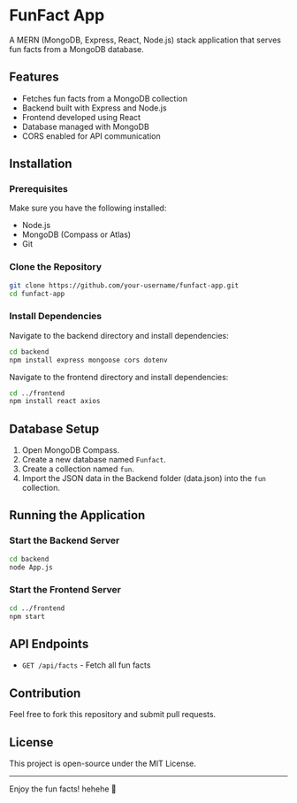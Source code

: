 # FunFact App

A MERN (MongoDB, Express, React, Node.js) stack application that serves fun facts from a MongoDB database.

## Features
- Fetches fun facts from a MongoDB collection
- Backend built with Express and Node.js
- Frontend developed using React
- Database managed with MongoDB
- CORS enabled for API communication

## Installation

### Prerequisites
Make sure you have the following installed:
- Node.js
- MongoDB (Compass or Atlas)
- Git

### Clone the Repository
```sh
git clone https://github.com/your-username/funfact-app.git
cd funfact-app
```

### Install Dependencies
Navigate to the backend directory and install dependencies:
```sh
cd backend
npm install express mongoose cors dotenv
```
Navigate to the frontend directory and install dependencies:
```sh
cd ../frontend
npm install react axios
```

## Database Setup
1. Open MongoDB Compass.
2. Create a new database named `Funfact`.
3. Create a collection named `fun`.
4. Import the JSON data in the Backend folder (data.json) into the `fun` collection.

## Running the Application

### Start the Backend Server
```sh
cd backend
node App.js
```

### Start the Frontend Server
```sh
cd ../frontend
npm start
```

## API Endpoints
- `GET /api/facts` - Fetch all fun facts

## Contribution
Feel free to fork this repository and submit pull requests.

## License
This project is open-source under the MIT License.

---
Enjoy the fun facts! hehehe 🎉

